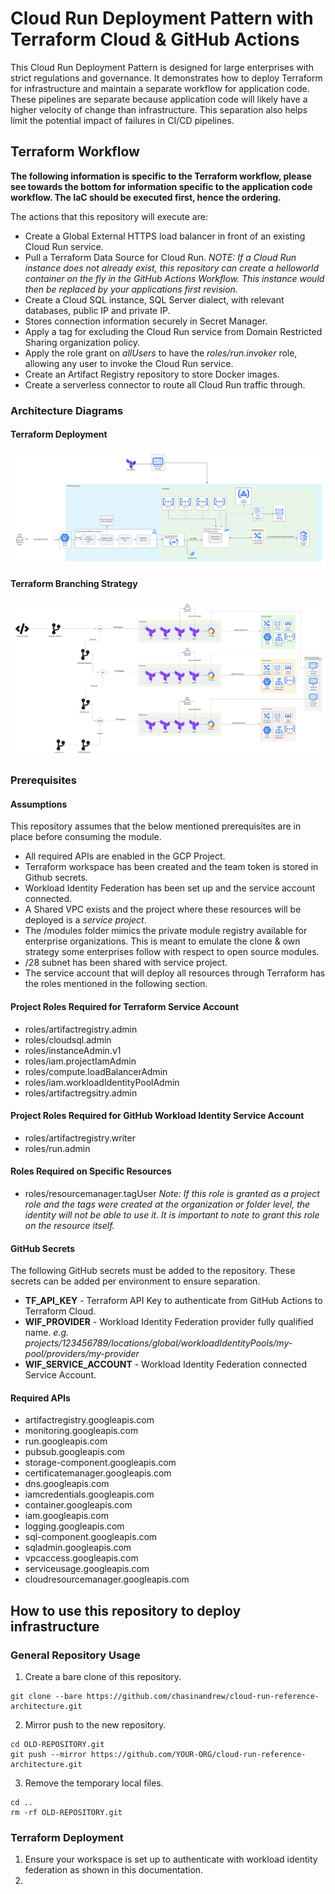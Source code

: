 # Cloud Run Deployment Pattern with Terraform Cloud & GitHub Actions
This Cloud Run Deployment Pattern is designed for large enterprises with strict regulations and governance. It demonstrates how to deploy Terraform for infrastructure and maintain a separate workflow for application code. These pipelines are separate because application code will likely have a higher velocity of change than infrastructure. This separation also helps limit the potential impact of failures in CI/CD pipelines.

## Terraform Workflow
**The following information is specific to the Terraform workflow, please see towards the bottom for information specific to the application code workflow. The IaC should be executed first, hence the ordering.** 

The actions that this repository will execute are: 

* Create a Global External HTTPS load balancer in front of an existing Cloud Run service.  
* Pull a Terraform Data Source for Cloud Run. *NOTE: If a Cloud Run instance does not already exist, this repository can create a helloworld container on the fly in the GitHub Actions Workflow. This instance would then be replaced by your applications first revision.* 
* Create a Cloud SQL instance, SQL Server dialect, with relevant databases, public IP and private IP. 
* Stores connection information securely in Secret Manager. 
* Apply a tag for excluding the Cloud Run service from Domain Restricted Sharing organization policy.
* Apply the role grant on *allUsers* to have the *roles/run.invoker* role, allowing any user to invoke the Cloud Run service.
* Create an Artifact Registry repository to store Docker images. 
* Create a serverless connector to route all Cloud Run traffic through.

### Architecture Diagrams
#### Terraform Deployment
![alt text](./images/serverless-web-app.jpeg "Serverless Web Application Architecture")

#### Terraform Branching Strategy 
![alt text](./images/terraform-branching.jpeg "Terraform Branching Strategy")

### Prerequisites 
#### Assumptions
This repository assumes that the below mentioned prerequisites are in place before consuming the module. 

* All required APIs are enabled in the GCP Project.
* Terraform workspace has been created and the team token is stored in Github secrets.
* Workload Identity Federation has been set up and the service account connected. 
* A Shared VPC exists and the project where these resources will be deployed is a *service project*. 
* The /modules folder mimics the private module registry available for enterprise organizations. This is meant to emulate the clone & own strategy some enterprises follow with respect to open source modules. 
* /28 subnet has been shared with service project.
* The service account that will deploy all resources through Terraform has the roles mentioned in the following section.


#### Project Roles Required for Terraform Service Account
* roles/artifactregistry.admin
* roles/cloudsql.admin
* roles/instanceAdmin.v1
* roles/iam.projectIamAdmin
* roles/compute.loadBalancerAdmin
* roles/iam.workloadIdentityPoolAdmin
* roles/artifactregsitry.admin 

#### Project Roles Required for GitHub Workload Identity Service Account
* roles/artifactregistry.writer
* roles/run.admin

#### Roles Required on Specific Resources
* roles/resourcemanager.tagUser 
*Note: If this role is granted as a project role and the tags were created at the organization or folder level, the identity will not be able to use it. It is important to note to grant this role on the resource itself.* 


#### GitHub Secrets 
The following GitHub secrets must be added to the repository. These secrets can be added per environment to ensure separation.  
* **TF_API_KEY** - Terraform API Key to authenticate from GitHub Actions to Terraform Cloud. 
* **WIF_PROVIDER** - Workload Identity Federation provider fully qualified name. *e.g. projects/123456789/locations/global/workloadIdentityPools/my-pool/providers/my-provider*
* **WIF_SERVICE_ACCOUNT** - Workload Identity Federation connected Service Account. 


#### Required APIs
* artifactregistry.googleapis.com
* monitoring.googleapis.com
* run.googleapis.com
* pubsub.googleapis.com
* storage-component.googleapis.com
* certificatemanager.googleapis.com
* dns.googleapis.com
* iamcredentials.googleapis.com
* container.googleapis.com
* iam.googleapis.com
* logging.googleapis.com
* sql-component.googleapis.com
* sqladmin.googleapis.com
* vpcaccess.googleapis.com
* serviceusage.googleapis.com
* cloudresourcemanager.googleapis.com


## How to use this repository to deploy infrastructure
### General Repository Usage
1. Create a bare clone of this repository.
```
git clone --bare https://github.com/chasinandrew/cloud-run-reference-architecture.git
```
2. Mirror push to the new repository. 
```
cd OLD-REPOSITORY.git
git push --mirror https://github.com/YOUR-ORG/cloud-run-reference-architecture.git
```

3. Remove the temporary local files. 
```
cd ..
rm -rf OLD-REPOSITORY.git
```

### Terraform Deployment
1. Ensure your workspace is set up to authenticate with workload identity federation as shown in this documentation.
2. 

